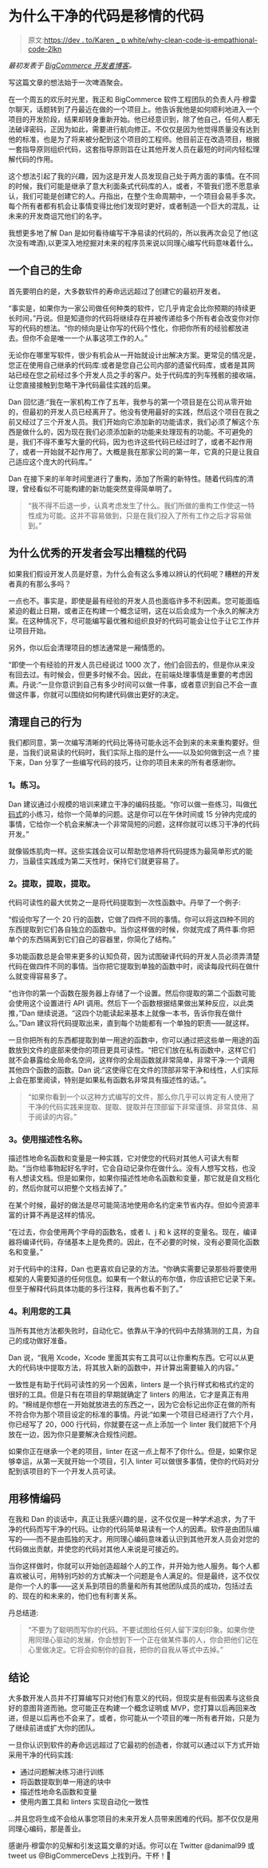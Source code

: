 # 为什么干净的代码是移情的代码

> 原文:[https://dev . to/Karen _ p white/why-clean-code-is-empathional-code-2lkn](https://dev.to/karen_pwhite/why-clean-code-is-empathetic-code-2lkn)

*最初发表于 [BigCommerce 开发者博客](https://medium.com/bigcommerce-developer-blog)。*

写这篇文章的想法始于一次啤酒聚会。

在一个周五的欢乐时光里，我正和 BigCommerce 软件工程团队的负责人丹·穆雷尔聊天，话题转到了丹最近在做的一个项目上。他告诉我他是如何顺利地进入一个项目的开发阶段，结果却转身重新开始。他已经意识到，除了他自己，任何人都无法破译密码，正因为如此，需要进行航向修正。不仅仅是因为他觉得质量没有达到他的标准，也是为了将来被分配到这个项目的工程师。他目前正在改造项目，根据一套指导原则组织代码，这套指导原则旨在让其他开发人员在最短的时间内轻松理解代码的作用。

这个想法引起了我的兴趣，因为这是开发人员发现自己处于两方面的事情。在不同的时候，我们可能是继承了意大利面条式代码库的人，或者，不管我们愿不愿意承认，我们可能是创建它的人。丹指出，在整个生命周期中，一个项目会易手多次。每个所有者都有机会让事情变得比他们发现时更好，或者制造一个巨大的混乱，让未来的开发商诅咒他们的名字。

我想更多地了解 Dan 是如何看待编写干净易读的代码的，所以我再次会见了他(这次没有啤酒),以更深入地挖掘对未来的程序员来说以同理心编写代码意味着什么。

## [](#a-life-of-its-own)一个自己的生命

首先要明白的是，大多数软件的寿命远远超过了创建它的最初开发者。

“事实是，如果你为一家公司做任何种类的软件，它几乎肯定会比你预期的持续更长时间，”丹说。但是知道你的代码将继续存在并被传递给多个所有者会改变你对你写的代码的想法。“你的倾向是让你写的代码个性化，你把你所有的经验都放进去。但你不会是唯一一个从事这项工作的人。”

无论你在哪里写软件，很少有机会从一开始就设计出解决方案。更常见的情况是，您正在使用自己继承的代码库:或者是您自己公司内部的遗留代码库，或者是其网站已经在您之前经过多个开发人员之手的客户。处于代码库的列车残骸的接收端，让您直接接触到忽略干净代码最佳实践的后果。

Dan 回忆道:“我在一家机构工作了五年，我参与的第一个项目是在公司从零开始的，但最初的开发人员已经离开了。他没有使用最好的实践，然后这个项目在我之前又经过了三个开发人员。我们开始向它添加新的功能请求，我们必须了解这个东西是做什么的，因为现在我们必须添加新的功能来处理现有的功能。不可避免的是，我们不得不重写大量的代码，因为也许这些代码已经过时了，或者不起作用了，或者一开始就不起作用了。大概是我在那家公司的第一年，它真的只是让我自己适应这个庞大的代码库。”

Dan 在接下来的半年时间里进行了重构，添加了所需的新特性。随着代码库的清理，曾经看似不可能构建的新功能突然变得简单明了。

> “我不得不后退一步，认真考虑发生了什么。我们所做的重构工作使这一特性成为可能。这并不容易做到，只是在我们投入了所有工作之后才容易做到。”

## [](#why-good-developers-write-bad-code)为什么优秀的开发者会写出糟糕的代码

如果我们假设开发人员是好意，为什么会有这么多难以辨认的代码呢？糟糕的开发者真的有那么多吗？

一点也不。事实是，即使是最有经验的开发人员也面临许多不利因素。您可能面临紧迫的截止日期，或者正在构建一个概念证明，这在以后会成为一个永久的解决方案。在这种情况下，尽可能编写最优雅和组织良好的代码可能会让位于让它工作并让项目开始。

另外，你以后会清理项目的想法通常是一厢情愿的。

“即使一个有经验的开发人员已经说过 1000 次了，他们会回去的，但是你从来没有回去过。有时候会，但更多时候不会。因此，在前端处理事情是重要的考虑因素。丹说:“一旦你意识到自己有多少时间可以做一件事，或者意识到自己不会一直做这件事，你就可以围绕如何构建代码做出更好的决定。

## [](#cleaning-up-your-act)清理自己的行为

我们都同意，第一次编写清晰的代码比等待可能永远不会到来的未来重构要好。但是，当我们说易读的代码时，我们实际上指的是什么——以及如何做到这一点？接下来，Dan 分享了一些编写代码的技巧，让你的项目未来的所有者感谢你。

### [](#1-practice)1。练习。

Dan 建议通过小规模的培训来建立干净的编码技能。“你可以做一些练习，叫做[代码式](http://codekata.com/)的小练习，给你一个简单的问题。这是你可以在午休时间或 15 分钟内完成的事情，它给你一个机会来解决一个非常简短的问题，这样你就可以练习干净的代码开发。”

就像锻炼肌肉一样。这些实践会议可以帮助您培养将代码提炼为最简单形式的能力，当最佳实践成为第二天性时，保持它们就更容易了。

### [](#2-extract-extract-extract)2。提取，提取，提取。

代码可读性的最大优势之一是将代码提取到一次性函数中。丹举了一个例子:

“假设你写了一个 20 行的函数，它做了四件不同的事情。你可以将这四种不同的东西提取到它们各自独立的函数中。当你这样做的时候，你就完成了两件事:你把单个的东西隔离到它们自己的容器里，你简化了结构。”

多功能函数总是会带来更多的认知负荷，因为试图破译代码的开发人员必须弄清楚代码在做四件不同的事情。当你把它提取到单独的函数中时，阅读每段代码在做什么就变得容易多了。

“也许你的第一个函数在服务器上存储了一个设置。然后你提取的第二个函数可能会使用这个设置进行 API 调用。然后下一个函数根据结果做出某种反应，以此类推，”Dan 继续说道。“这四个功能读起来基本上就像一本书，告诉你我在做什么。”Dan 建议将代码提取出来，直到每个功能都有一个单独的职责——就这样。

一旦你把所有的东西都提取到单一用途的函数中，你可以通过把这些单一用途的函数放到文件的底部来使你的项目更具可读性。“把它们放在私有函数中，这样它们就不会暴露给全局命名空间，这样你的全局函数就非常简单，非常干净:一个调用其他四个函数的函数。Dan 说:“这使得它在文件的顶部非常干净和线性，人们实际上会在那里阅读，特别是如果私有函数名非常具有描述性的话。”。

> “如果你看到一个以这种方式编写的文件，那么你几乎可以肯定有人使用了干净的代码实践来提取、提取、提取并在顶部留下非常谨慎、非常具体、易于阅读的内容。”

### [](#3-use-descriptive-names)3。使用描述性名称。

描述性地命名函数和变量是一种实践，它对使您的代码对其他人可读大有帮助。“当你给事物起好名字时，它会自动记录你在做什么。没有人想写文档，也没有人想读文档。但是如果你，如果你描述性地命名函数和变量，那它就是自文档化的，然后你就可以把整个文档去掉了。”

在某个时候，最好的做法是尽可能简洁地使用命名约定来节省内存。但如今资源丰富的计算不再是这样的情况。

“在过去，你会使用两个字母的函数名，或者 I、j 和 k 这样的变量名。现在，编译器将编译代码，存储基本上是免费的。因此，在不必要的时候，没有必要简化函数名和变量。”

对于代码中的注释，Dan 也更喜欢自记录的方法。“你确实需要记录那些将要使用框架的人需要知道的任何信息。如果有一个默认的布尔值，你应该把它记录下来。但至于解释代码具体功能的多行注释，我再也看不到了。”

### [](#4-leverage-your-tools)4。利用您的工具

当所有其他方法都失败时，自动化它。依靠从干净的代码中去除猜测的工具，为自己的成功做好准备。

Dan 说，“我用 Xcode，Xcode 里面其实有工具可以让你重构东西。它可以从更大的代码块中提取方法，将其放入新的函数中，并计算出需要输入的内容。”

一致性是有助于代码可读性的另一个因素，linters 是一个执行样式和格式约定的很好的工具。但是只有在项目的早期就确定了 linters 的用法，它才是真正有用的。“棉绒是你想在一开始就放进去的东西之一，因为它会标记出你正在做的所有不符合你为那个项目设定的标准的事情。丹说:“如果一个项目已经进行了六个月，你已经写了 20，000 行代码，你就要在这一点上添加一个 linter 我们就把下个月放在一边，因为你只是要解决合规性问题。

如果你正在继承一个老的项目，linter 在这一点上帮不了你什么。但是，如果你足够幸运，从第一天就开始一个项目，引入 linter 可以做很多事情，使你的代码对分配到该项目的下一个开发人员可读。

## [](#coding-with-empathy)用移情编码

在我和 Dan 的谈话中，真正让我感兴趣的是，这不仅仅是一种学术追求，为了干净的代码而写干净的代码。让你的代码简单易读有一个人的因素。软件是由团队编写的——而不是由孤独的天才。用同理心编码意味着认识到其他开发人员会对您的代码做出贡献，并使您的代码对其他人来说是可接近的。

当你这样做时，你就可以开始创造超越个人的工作，并开始为他人服务。每个人都喜欢被认可，用特别巧妙的方式解决一个问题是令人满足的。但是最终，这不仅仅是你一个人的事——这关系到项目的质量和所有其他团队成员的成功，包括过去的、现在的和未来的，他们也有利害关系。

丹总结道:

> “不要为了聪明而写你的代码。不要试图给任何人留下深刻印象。如果你使用同理心驱动的发展，你会想到下一个正在做某件事的人，你会把他们记在心里做决定。它将会抑制你的自我，把你的自我从等式中去掉。”

## [](#conclusion)结论

大多数开发人员并不打算编写只对他们有意义的代码，但现实是有些因素与这些良好的意图背道而驰。您可能正在构建一个概念证明或 MVP，您打算以后再回来改进，但是以后再也不会来了。或者，你可能从一个项目的唯一所有者开始，只是为了继续前进或扩大你的团队。

一旦你认识到软件的寿命远远超过了它最初的创造者，你就可以通过以下方式开始采用干净的代码实践:

*   通过问题解决练习进行训练
*   将函数提取到单一用途的块中
*   描述性地命名函数和变量
*   使用内置工具和 linters 实现自动化一致性

…并且您将生成不会给从事您项目的未来开发人员带来困难的代码。那不仅仅是用同理心编码，那是善业。

感谢丹·穆雷尔的见解和引发这篇文章的对话。你可以在 Twitter @danimal99 或 tweet us @BigCommerceDevs 上找到丹。干杯！🍻